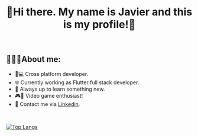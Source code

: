 

<div align="center">
<h1 align="center">👋Hi there. My name is Javier and this is my profile!👋</h1>
</div>
<br>
<h2>👨🏻‍💻About me:</h2>
<ul>
  <li>📱💻 Cross platform developer.</li>
  <li>🌐 Currently working as Flutter full stack developer.</li>
  <li>💭 Always up to learn something new.</li>
  <li>🎮👾 Video game enthusiast!</li>
  <li>💼 Contact me via <a href="https://www.linkedin.com/in/javiertomeroldan/">Linkedin</a>.</li>
</ul>

<br>

[![Top Langs](https://github-readme-stats.vercel.app/api/top-langs/?username=javimorrys98&layout=compact&langs_count=8&theme=dark)](https://github.com/javimorrys98/github-readme-stats)


